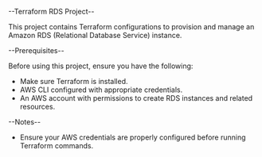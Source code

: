 --Terraform RDS Project--

This project contains Terraform configurations to provision and manage an Amazon RDS (Relational Database Service) instance.

--Prerequisites--

Before using this project, ensure you have the following:

- Make sure Terraform is installed.
- AWS CLI configured with appropriate credentials.
- An AWS account with permissions to create RDS instances and related resources.

--Notes--

- Ensure your AWS credentials are properly configured before running Terraform commands.
